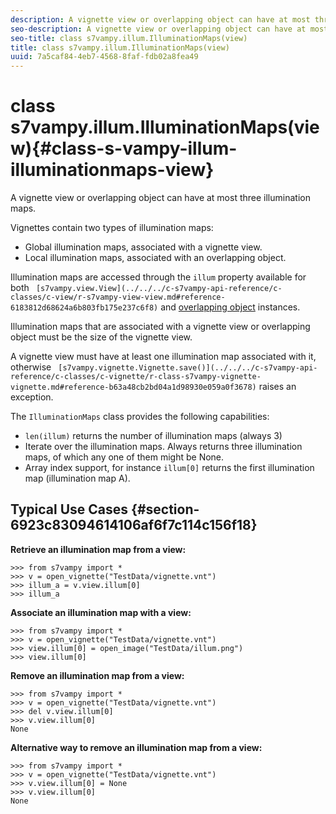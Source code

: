 ```yaml
---
description: A vignette view or overlapping object can have at most three illumination maps.
seo-description: A vignette view or overlapping object can have at most three illumination maps.
seo-title: class s7vampy.illum.IlluminationMaps(view)
title: class s7vampy.illum.IlluminationMaps(view)
uuid: 7a5caf84-4eb7-4568-8faf-fdb02a8fea49
---
```


# class s7vampy.illum.IlluminationMaps(view){#class-s-vampy-illum-illuminationmaps-view}

A vignette view or overlapping object can have at most three illumination maps.

Vignettes contain two types of illumination maps:

* Global illumination maps, associated with a vignette view. 
* Local illumination maps, associated with an overlapping object.

Illumination maps are accessed through the `illum` property available for both ` [s7vampy.view.View](../../../c-s7vampy-api-reference/c-classes/c-view/r-s7vampy-view-view.md#reference-6183812d68624a6b803fb175e237c6f8)` and [overlapping object](../../../c-s7vampy-api-reference/c-classes/c-objects/r-class-s7vampy-obj-staticoverlapobject.md#reference-7b66780df1fc40cfa436fecdc16037c5) instances.

Illumination maps that are associated with a vignette view or overlapping object must be the size of the vignette view.

A vignette view must have at least one illumination map associated with it, otherwise ` [s7vampy.vignette.Vignette.save()](../../../c-s7vampy-api-reference/c-classes/c-vignette/r-class-s7vampy-vignette-vignette.md#reference-b63a48cb2bd04a1d98930e059a0f3678)` raises an exception.

The `IlluminationMaps` class provides the following capabilities:

* `len(illum)` returns the number of illumination maps (always 3) 
* Iterate over the illumination maps. Always returns three illumination maps, of which any one of them might be None. 
* Array index support, for instance `illum[0]` returns the first illumination map (illumination map A).

## Typical Use Cases {#section-6923c83094614106af6f7c114c156f18}

**Retrieve an illumination map from a view:**

```
>>> from s7vampy import *
>>> v = open_vignette("TestData/vignette.vnt")
>>> illum_a = v.view.illum[0]
>>> illum_a
```

**Associate an illumination map with a view:**

```
>>> from s7vampy import *
>>> v = open_vignette("TestData/vignette.vnt")
>>> view.illum[0] = open_image("TestData/illum.png")
>>> view.illum[0]
```

**Remove an illumination map from a view:**

```
>>> from s7vampy import *
>>> v = open_vignette("TestData/vignette.vnt")
>>> del v.view.illum[0]
>>> v.view.illum[0]
None
```

**Alternative way to remove an illumination map from a view:**

```
>>> from s7vampy import *
>>> v = open_vignette("TestData/vignette.vnt")
>>> v.view.illum[0] = None
>>> v.view.illum[0]
None
```

